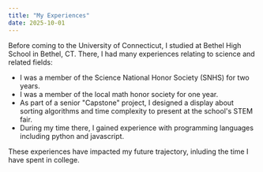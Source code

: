 ```yaml
---
title: "My Experiences"
date: 2025-10-01
---
```


Before coming to the University of Connecticut, I studied at Bethel High School in Bethel, CT.
There, I had many experiences relating to science and related fields:

* I was a member of the Science National Honor Society (SNHS) for two years.
* I was a member of the local math honor society for one year.
* As part of a senior "Capstone" project, I designed a display about sorting algorithms and time complexity to present at the school's STEM fair.
* During my time there, I gained experience with programming languages including python and javascript.

These experiences have impacted my future trajectory, inluding the time I have spent in college.

